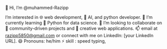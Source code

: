 👋 Hi, I’m @muhammed-Razipp

I’m interested in 🌐 web development, 🤖 AI, and python developer.
🌱 I’m currently learning  🐍 Python for data science.
💞️ I’m looking to collaborate on 🤝 community-driven projects and 🎨 creative web applications.
📫  email at razipp5850@gmail.com or connect with me on LinkedIn: [your LinkedIn URL].
😄 Pronouns: he/him
⚡ skill : speed typing,


<!--
muhammed-Razipp/muhammed-Razipp is a ✨ special ✨ repository because its `README.md` (this file) appears on your GitHub profile.
You can click the Preview link to take a look at your changes.
--->
